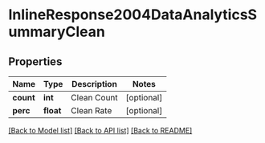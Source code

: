 # InlineResponse2004DataAnalyticsSummaryClean

## Properties
Name | Type | Description | Notes
------------ | ------------- | ------------- | -------------
**count** | **int** | Clean Count | [optional] 
**perc** | **float** | Clean Rate | [optional] 

[[Back to Model list]](../README.md#documentation-for-models) [[Back to API list]](../README.md#documentation-for-api-endpoints) [[Back to README]](../README.md)


